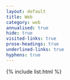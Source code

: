 ```yaml
---
layout: default
title: Web
category: web
annualised: true
hide: true
visited-links: true
prose-headings: true
underlined-links: true
hyphens: true
---
```


{% include list.html %}
